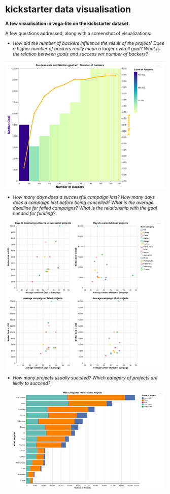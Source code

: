# kickstarter data visualisation
**A few visualisation in vega-lite on the kickstarter dataset.**

A few questions addressed, along with a screenshot of visualizations:
* *How did the number of backers influence the result of the project? Does a higher number of backers really mean a larger overall goal? What is the relation between goals and success wrt number of backers?*
  
![first-visualisation](/output/vis1.png)

* *How many days does a successful campaign last? How many days does a campaign last before being cancelled? What is the average deadline for failed campaigns? What is the relationship with the goal needed for funding?*
  
![second-visualisation](/output/vis2.png)

* *How many projects usually succeed? Which category of projects are likely to succeed?*
  
  ![third-visualisation](/output/vis3.png)